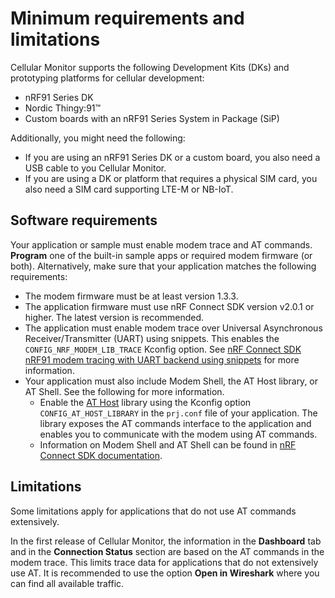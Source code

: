 # Minimum requirements and limitations

Cellular Monitor supports the following Development Kits (DKs) and prototyping platforms for cellular development:

- nRF91 Series DK
- Nordic Thingy:91™
- Custom boards with an nRF91 Series System in Package (SiP)

Additionally, you might need the following:

- If you are using an nRF91 Series DK or a custom board, you also need a USB cable to you Cellular Monitor.
- If you are using a DK or platform that requires a physical SIM card, you also need a SIM card supporting LTE-M or NB-IoT.

## Software requirements

Your application or sample must enable modem trace and AT commands. **Program** one of the built-in sample apps or required modem firmware (or both).
Alternatively, make sure that your application matches the following requirements:

  - The modem firmware must be at least version 1.3.3.
  - The application firmware must use nRF Connect SDK version v2.0.1 or higher. The latest version is recommended.
  - The application must enable modem trace over Universal Asynchronous Receiver/Transmitter (UART) using snippets. This enables the `CONFIG_NRF_MODEM_LIB_TRACE` Kconfig option. See [nRF Connect SDK nRF91 modem tracing with UART backend using snippets](https://docs.nordicsemi.com/bundle/ncs-latest/page/nrf/device_guides/working_with_nrf/nrf91/nrf9160.html#nrf91_modem_tracing_with_uart_backend_using_snippets) for more information.
  - Your application must also include Modem Shell, the AT Host library, or AT Shell. See the following for more information.
    - Enable the [AT Host](https://docs.nordicsemi.com/bundle/ncs-latest/page/nrf/libraries/modem/at_host.html) library using the Kconfig option `CONFIG_AT_HOST_LIBRARY` in the `prj.conf` file of your application. The library exposes the AT commands interface to the application and enables you to communicate with the modem using AT commands.
    - Information on Modem Shell and AT Shell can be found in [nRF Connect SDK documentation](https://docs.nordicsemi.com/bundle/ncs-latest/page/nrf/index.html).

## Limitations

Some limitations apply for applications that do not use AT commands extensively.

In the first release of Cellular Monitor, the information in the **Dashboard** tab and in the **Connection Status** section are based on the AT commands in the modem trace. This limits trace data for applications that do not extensively use AT. It is recommended to use the option **Open in Wireshark** where you can find all available traffic.